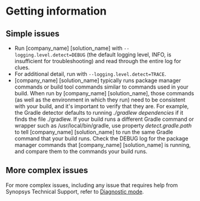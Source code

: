 # Getting information

## Simple issues

- Run [company_name] [solution_name] with `--logging.level.detect=DEBUG` (the default logging level, INFO, is insufficient for troubleshooting) and read through the entire log for clues.
- For additional detail, run with `--logging.level.detect=TRACE`.
- [company_name] [solution_name] typically runs package manager commands or build tool commands similar to commands used in your build.
When run by [company_name] [solution_name], those commands (as well as the environment
in which they run) need to be consistent with your build, and it's important to verify that they are.
For example, the Gradle detector defaults to running *./gradlew dependencies* if it finds the file ./gradlew. 
If your build runs a different Gradle command or wrapper such as /usr/local/bin/gradle, use property
*detect.gradle.path* to tell [company_name] [solution_name] to run the same Gradle command that your build runs.
Check the DEBUG log for the package manager commands that [company_name] [solution_name] is running, and compare
them to the commands your build runs.

## More complex issues

For more complex issues, including any issue that requires help from Synopsys Technical Support, refer to [Diagnostic mode](diagnosticmode.md).
